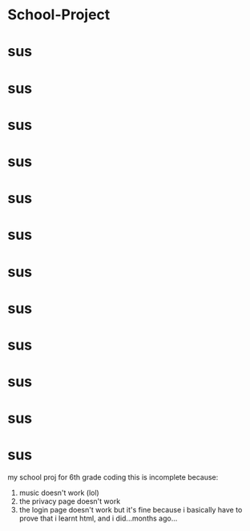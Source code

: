 # School-Project
# sus
# sus
# sus
# sus
# sus
# sus
# sus
# sus
# sus
# sus
# sus
# sus
my school proj for 6th grade coding
this is incomplete because:
  1. music doesn't work (lol)
  2. the privacy page doesn't work
  3. the login page doesn't work
but it's fine because i basically have to prove that i learnt html, and i did...months ago...
